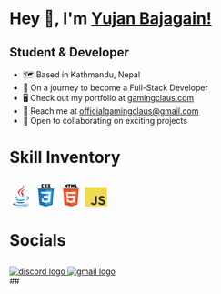 
 Hey 👋, I'm [Yujan Bajagain!](https://github.com/GamingClaus/) 
 ===================================================================
##
Student & Developer
------------------------------

* 🗺️  Based in Kathmandu, Nepal
* 🚀  On a journey to become a Full-Stack Developer
* 🖥️  Check out my portfolio at [gamingclaus.com](none)
* 📧  Reach me at [officialgamingclaus@gmail.com](mailto:officialgamingclaus@gmail.com)
* 🤝  Open to collaborating on exciting projects

##

<h1 align="left">Skill Inventory</h1>

##

<div align="left">
  <img src="https://raw.githubusercontent.com/devicons/devicon/master/icons/java/java-original.svg" alt="java" width="40" height="40"/> 
  <img src="https://raw.githubusercontent.com/devicons/devicon/master/icons/css3/css3-original-wordmark.svg" alt="css3" width="40" height="40"/> 
  <img src="https://raw.githubusercontent.com/devicons/devicon/master/icons/html5/html5-original-wordmark.svg" alt="html5" width="40" height="40"/>
  <img src="https://raw.githubusercontent.com/devicons/devicon/master/icons/javascript/javascript-original.svg" alt="javascript" width="40" height="35"/> </p>
</div>

##

<h1 align="left">Socials</h1>

##

<div align="left">

  <a href="https://discordapp.com/users/434943443131957249" target="_blank">
    <img src="https://img.shields.io/static/v1?message=Discord&logo=discord&label=&color=7289DA&logoColor=white&labelColor=&style=for-the-badge" height="35" alt="discord logo"  />
  </a>
  <a href="mailto:officialgamingclaus.com" target="_blank">
    <img src="https://img.shields.io/static/v1?message=EMAIL&logo=gmail&label=&color=D14836&logoColor=white&labelColor=&style=for-the-badge" height="35" alt="gmail logo"  />
  </a>
</div>
##
